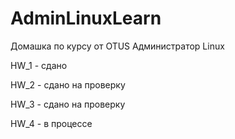 ﻿# AdminLinuxLearn


Домашка по курсу от OTUS Администратор Linux



HW_1 - сдано




HW_2 - сдано на проверку




HW_3 - сдано на проверку




HW_4 - в процессе
